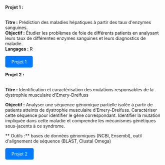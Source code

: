 **Projet 1 :** <br><br>

**Titre :** Prédiction des maladies hépatiques à partir des taux d'enzymes sanguines.<br>
**Objectif :** Étudier les problèmes de foie de différents patients en analysant leurs taux de différentes enzymes sanguines et leurs diagnostics de maladie.<br>
**Langages :** R<br>

<a href = "https://github.com/Perrinewtr/Portfolio/blob/main/rapport_foie.pdf" style="display: inline-block; padding: 10px 20px; background-color: #007BFF; color: white; text-decoration: none; border-radius: 5px;">
  Projet 1
</a>


**Projet 2 :** <br><br>

**Titre :** Identification et caractérisation des mutations responsables de la dystrophie musculaire d'Emery-Dreifuss

**Objectif :** Analyser une séquence génomique partielle isolée à partir de patients atteints de dystrophie musculaire d'Emery-Dreifuss. Caractériser cette séquence pour identifier le gène correspondant. Identifier la mutation impliquée dans cette maladie et comprendre les mécanismes génétiques sous-jacents à ce syndrome.

** Outils :** bases de données génomiques (NCBI, Ensembl), outil d'alignement de séquence (BLAST, Clustal Omega) 

<a href = "https://github.com/Perrinewtr/Portfolio/blob/main/PROJET%20AI%20BOURGEOIS%20WARTER%20HAKOBJANYAN.pdf"  style="display: inline-block; padding: 10px 20px; background-color: #007BFF; color: white; text-decoration: none; border-radius: 5px;">
  Projet 2
</a>
